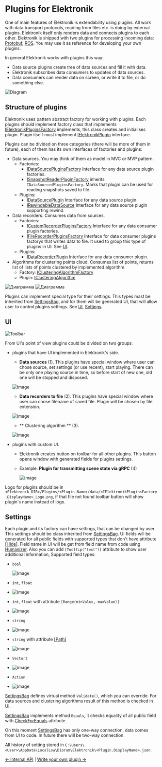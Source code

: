 # Plugins for Elektronik

One of main features of Elektronik is extendability using plugins.
All work with data transport protocols, reading from files etc. is doing by external plugins.
Elektronik itself only renders data and connects plugins to each other.
Elektronik is shipped with two plugins for processing incoming data: [Protobuf](Protobuf-EN.md),
[ROS](ROS-EN.md). You may use it as reference for developing your own plugins.

In general Elektronik works with plugins this way:
- Data source plugins create tree of data sources and fill it with data.
- Elektronik subscribes data consumers to updates of data sources.
- Data consumers can render data on screen, or write it to file, or do something else.

![Diagram](Images/ElektronikDiagram.png)

## Structure of plugins

Elektronik uses pattern abstract factory for working with plugins.
Each plugins should implement factory class that implements 
[IElektronikPluginsFactory](../Assets/Scripts/PluginsSystem/Factories/IElektronikPluginsFactory.cs) implements,
this class creates and initialises plugin.
Plugin itself must implement [IElektronikPlugin](../Assets/Scripts/PluginsSystem/Plugins/IElektronikPlugin.cs) interface.

Plugins can be divided on three categories (there will be more of them in future),
each of them has its own interfaces of factories and plugins:
- Data sources. You may think of them as model in MVC or MVP pattern.
    - Factories:
        - [IDataSourcePluginsFactory](../Assets/Scripts/PluginsSystem/Factories/IDataSourcePluginsFactory.cs)
          Interface for any data source plugin factories.
        - [ISnapshotReaderPluginFactory](../Assets/Scripts/PluginsSystem/Factories/IDataSourcePluginsFactory.cs)
          inherits `IDataSourcedPluginsFactory`. Marks that plugin can be used for reading snapshots saved to file.
    - Plugins:
        - [IDataSourcePlugin](../Assets/Scripts/PluginsSystem/Plugins/IDataSourcePlugin.cs) Interface for any data source plugin.
        - [IRewindableDataSource](../Assets/Scripts/PluginsSystem/Plugins/IRewindableDataSource.cs)
          Interface for any data source plugin supporting rewind.
- Data recorders. Consumes data from sources.
    - Factories:
        - [ICustomRecorderPluginsFactory](../Assets/Scripts/PluginsSystem/Factories/IDataRecorderPluginsFactory.cs)
          Interface for any data consumer plugin factories.
        - [IFileRecorderPluginsFactory](../Assets/Scripts/PluginsSystem/Factories/IDataRecorderPluginsFactory.cs)
          Interface for data consumer plugins factorys that writes data to file.
          It used to group this type of plugins in UI. See [UI](#UI).
    - Plugins:
        - [IDataRecorderPlugin](../Assets/Scripts/PluginsSystem/Plugins/IDataRecorderPlugin.cs) Interface for any data consumer plugin.
- Algorithms for clustering points cloud. Consumes list of points, returns list of lists of points clustered by implemented algorithm.
    - Factory: [IClusteringAlgorithmFactory](../Assets/Scripts/PluginsSystem/Factories/IClusteringAlgorithmFactory.cs)
    - Plugin: [IClusteringAlgorithm](../Assets/Scripts/PluginsSystem/Plugins/IClusteringAlgorithm.cs)

![Диаграмма](Images/FactoriesDiargam.png)
![Диаграмма](Images/PluginsDiargam.png)

Plugins can implement special type for their settings. This types mast be inherited from [SettingsBag](../Assets/Scripts/Settings/SettingsBag.cs),
and for them will be generated UI, that will allow user to control plugins settings. See [UI](#UI), [Settings](#Settings).

## UI

![Toolbar](Images/ToolbarPlugins.png)

From UI's point of view plugins could be divided on two groups:
- plugins that have UI implemented in Elektronik's side.
  - **Data sources** (1). This plugins have special window where user can chose source, set settings (or use recent), start playing.
  There can be only one playing source in time, so before start of new one, old one will be stopped and disposed.

  ![image](Images/ConnectionsWindow.png)

  - **Data recorders to file** (2). This plugins have special window where user can chose filename of saved file.
    Plugin will be chosen by file extension.

  ![image](Images/RecordToFileWindow.png)

  - ** Clustering algorithm ** (3).

  ![image](Images/ClusterizationWindow.png)
- plugins with custom UI.
  - Elektronik creates button on toolbar for all other plugins. This button opens window with generated fields for plugins settings.
  - Example: **Plugin for transmitting scene state via gRPC** (4)

    ![image](Images/RetranslatorWindow.png)

Logo for plugins should be in `<Elektronik_DIR>/Plugins/<Plugin_Name>/data/<IElektronikPluginsFactory.DisplayName>_Logo.png`,
if that file not found toolbar button will show plugin's name instead of logo.

## Settings

Each plugin and its factory can have settings, that can be changed by user.
This settings should be class inherited from [SettingsBag](../Assets/Scripts/Settings/SettingsBag.cs).
UI fields will be generated for all public fields with supported types that don't have attribute
[\[Hide\]](../Assets/Scripts/Settings/HideAttribute.cs).
Field name in UI will be get from field name from code using [Humanizer](https://github.com/Humanizr/Humanizer).
Also you can add `[Tooltip("text")]` attribute to show user additional information,
Supported field types:
- `bool`

  ![image](Images/BoolField.png)

- `int`, `float`

- ![image](Images/NumberField.png)

- `int`, `float` with attribute `[Range(minValue, maxValue)]`

- ![image](Images/RangedNumberField.png)

- `string`

- ![image](Images/StringField.png)

- `string` with attribute [\[Path\]](../Assets/Scripts/Settings/PathAttribute.cs)

- ![image](Images/PathField.png)

- `Vector3`

- ![image](Images/Vector3Field.png)

- `Action`

- ![image](Images/SettingsButton.png)

[SettingsBag](../Assets/Scripts/Settings/SettingsBag.cs) defines virtual method `Validate()`,
which you can override. For data sources and clustering algorithms result of this method is checked in UI.

[SettingsBag](../Assets/Scripts/Settings/SettingsBag.cs) implements method `Equals`, it checks equality
of all public field with [CheckForEquals](../Assets/Scripts/Settings/CheckForEqualsAttribute.cs) attribute.

On this moment [SettingsBag](../Assets/Scripts/Settings/SettingsBag.cs) has only one-way connection,
data comes from UI to code. In future there will be two-way connection.

All history of setting stored in `C:\Users\<User>\AppData\LocalLow\Dioram\Elektronik\<Plugin.DisplayName>.json`.

[<- Internal API](API-EN.md) | [Write your own plugin ->](WritePlugin-EN.md)